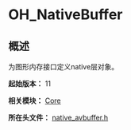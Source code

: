 # OH_NativeBuffer

## 概述

为图形内存接口定义native层对象。

**起始版本：** 11

**相关模块：** [Core](capi-core.md)

**所在头文件：** [native_avbuffer.h](capi-native-avbuffer-h.md)

